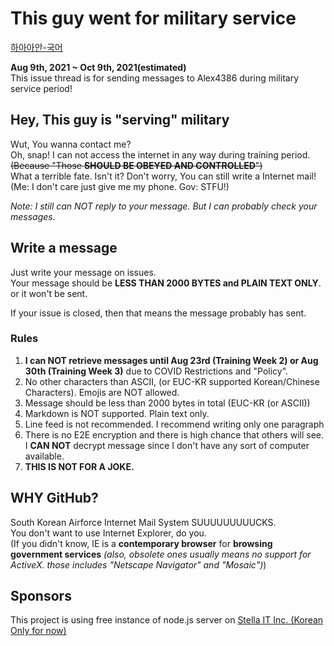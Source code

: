 # This guy went for military service
[하아아안-국어](README.md)  

**Aug 9th, 2021 ~ Oct 9th, 2021(estimated)**  
This issue thread is for sending messages to Alex4386 during military service period!  

## Hey, This guy is "serving" military
Wut, You wanna contact me?  
Oh, snap! I can not access the internet in any way during training period. ~~(Because "Those **SHOULD BE OBEYED AND CONTROLLED**")~~  
What a terrible fate. Isn't it? Don't worry, You can still write a Internet mail! (Me: I don't care just give me my phone. Gov: STFU!)  

*Note: I still can NOT reply to your message. But I can probably check your messages.*  

## Write a message
Just write your message on issues.  
Your message should be **LESS THAN 2000 BYTES and PLAIN TEXT ONLY**. or it won't be sent.

If your issue is closed, then that means the message probably has sent.  

### Rules
1. **I can NOT retrieve messages until Aug 23rd (Training Week 2) or Aug 30th (Training Week 3)** due to COVID Restrictions and "Policy".  
2. No other characters than ASCII, (or EUC-KR supported Korean/Chinese Characters). Emojis are NOT allowed.  
3. Message should be less than 2000 bytes in total (EUC-KR (or ASCII))
4. Markdown is NOT supported. Plain text only.  
5. Line feed is not recommended. I recommend writing only one paragraph
6. There is no E2E encryption and there is high chance that others will see. I **CAN NOT** decrypt message since I don't have any sort of computer available.
7. **THIS IS NOT FOR A JOKE.**  

## WHY GitHub?
South Korean Airforce Internet Mail System SUUUUUUUUUCKS.  
You don't want to use Internet Explorer, do you.  
(If you didn't know, IE is a **contemporary browser** for **browsing government services** _(also, obsolete ones usually means no support for ActiveX. those includes "Netscape Navigator" and "Mosaic")_)  

## Sponsors
This project is using free instance of node.js server on [Stella IT Inc. (Korean Only for now)](https://stella-it.com)  
